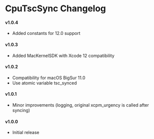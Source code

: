 CpuTscSync Changelog
===================
#### v1.0.4
- Added constants for 12.0 support

#### v1.0.3
- Added MacKernelSDK with Xcode 12 compatibility

#### v1.0.2
- Compatibility for macOS BigSur 11.0 
- Use atomic variable tsc_synced 

#### v1.0.1
- Minor improvements (logging, original xcpm_urgency is called after syncing)

#### v1.0.0
- Initial release
